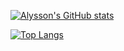 [![Alysson's GitHub stats](https://github-readme-stats.vercel.app/api?username=sonalys&count_private=true&show_icons=true&theme=radical)](https://github.com/anuraghazra/github-readme-stats)

[![Top Langs](https://github-readme-stats.vercel.app/api/top-langs/?username=sonalys&show_icons=true&theme=radical)](https://github.com/anuraghazra/github-readme-stats)
